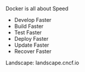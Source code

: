 Docker is all about Speed

- Develop Faster
- Build Faster
- Test Faster
- Deploy Faster
- Update Faster
- Recover Faster

Landscape: landscape.cncf.io
